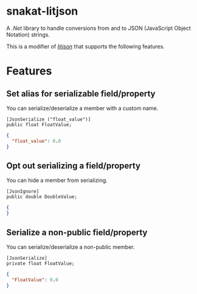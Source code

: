# snakat-litjson

A *.Net* library to handle conversions from and to JSON (JavaScript Object
Notation) strings.

This is a modifier of [*litjson*](https://github.com/LitJSON/litjson) that supports the following features.

# Features

## Set alias for serializable field/property
You can serialize/deserialize a member with a custom name.

```CSharp
[JsonSerialize ("float_value")]
public float FloatValue;
```

```json
{
  "float_value": 0.0
}
```

## Opt out serializing a field/property
You can hide a member from serializing.

```CSharp
[JsonIgnore]
public double DoubleValue;
```

```json
{
}
```

## Serialize a non-public field/property
You can serialize/deserialize a non-public member.

```CSharp
[JsonSerialize]
private float FloatValue;
```

```json
{
  "FloatValue": 0.0
}
```
